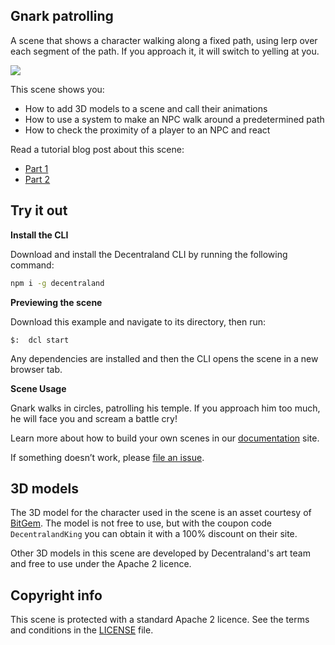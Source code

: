 ## Gnark patrolling

A scene that shows a character walking along a fixed path, using lerp over each segment of the path. If you approach it, it will switch to yelling at you.

![](screenshot/screenshot.png)

This scene shows you:

- How to add 3D models to a scene and call their animations
- How to use a system to make an NPC walk around a predetermined path
- How to check the proximity of a player to an NPC and react


Read a tutorial blog post about this scene:

- [Part 1](https://decentraland.org/blog/tutorials/motion-animations-in-SDK-5/)
- [Part 2](https://decentraland.org/blog/tutorials/motion-animations-in-SDK-5-part-2/)

## Try it out

**Install the CLI**

Download and install the Decentraland CLI by running the following command:

```bash
npm i -g decentraland
```

**Previewing the scene**

Download this example and navigate to its directory, then run:

```
$:  dcl start
```

Any dependencies are installed and then the CLI opens the scene in a new browser tab.

**Scene Usage**

Gnark walks in circles, patrolling his temple. If you approach him too much, he will face you and scream a battle cry!

Learn more about how to build your own scenes in our [documentation](https://docs.decentraland.org/) site.

If something doesn’t work, please [file an issue](https://github.com/decentraland-scenes/Awesome-Repository/issues/new).

## 3D models

The 3D model for the character used in the scene is an asset courtesy of [BitGem]( https://shop.bitgem3d.com). The model is not free to use, but with the coupon code `DecentralandKing` you can obtain it with a 100% discount on their site.

Other 3D models in this scene are developed by Decentraland's art team and free to use under the Apache 2 licence.

## Copyright info

This scene is protected with a standard Apache 2 licence. See the terms and conditions in the [LICENSE](/LICENSE) file.

